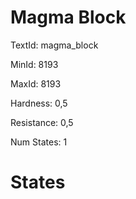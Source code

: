 # Magma Block

TextId: magma_block

MinId: 8193

MaxId: 8193

Hardness: 0,5

Resistance: 0,5


Num States: 1

# States
```

```